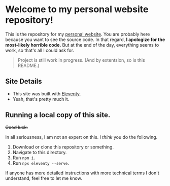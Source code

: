 # Welcome to my personal website repository!

This is the repository for my [personal website](https://moldymacaronix.netlify.app/). You are probably here because you want to see the source code. In that regard, **I apologize for the most-likely horrible code.** But at the end of the day, everything seems to work, so that's all I could ask for.

> Project is still work in progress. (And by extentsion, so is this README.)

## Site Details

* This site was built with [Eleventy](https://www.11ty.dev/).
* Yeah, that's pretty much it.

## Running a local copy of this site.

~~Good luck.~~

In all seriousness, I am not an expert on this. I *think* you do the following.

1. Download or clone this repository or something.
2. Navigate to this directory.
3. Run `npm i`.
4. Run `npx eleventy --serve`.

If anyone has more detailed instructions with more technical terms I don't understand, feel free to let me know.